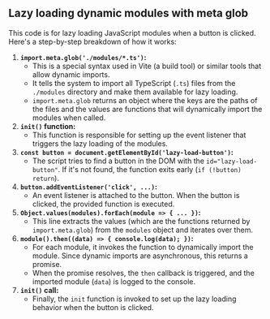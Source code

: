 ## Lazy loading dynamic modules with meta glob

This code is for lazy loading JavaScript modules when a button is clicked. Here's a step-by-step breakdown of how it works:

1. **`import.meta.glob('./modules/*.ts')`:**
    - This is a special syntax used in Vite (a build tool) or similar tools that allow dynamic imports.
    - It tells the system to import all TypeScript (`.ts`) files from the `./modules` directory and make them available for lazy loading.
    - `import.meta.glob` returns an object where the keys are the paths of the files and the values are functions that will dynamically import the modules when called.
2. **`init()` function:**
    - This function is responsible for setting up the event listener that triggers the lazy loading of the modules.
3. **`const button = document.getElementById('lazy-load-button')`:**
    - The script tries to find a button in the DOM with the `id="lazy-load-button"`. If it's not found, the function exits early (`if (!button) return`).
4. **`button.addEventListener('click', ...)`:**
    - An event listener is attached to the button. When the button is clicked, the provided function is executed.
5. **`Object.values(modules).forEach(module => { ... })`:**
    - This line extracts the values (which are the functions returned by `import.meta.glob`) from the `modules` object and iterates over them.
6. **`module().then((data) => { console.log(data); })`:**
    - For each module, it invokes the function to dynamically import the module. Since dynamic imports are asynchronous, this returns a promise.
    - When the promise resolves, the `then` callback is triggered, and the imported module (`data`) is logged to the console.
7. **`init()` call:**
    - Finally, the `init` function is invoked to set up the lazy loading behavior when the button is clicked.